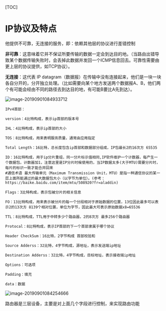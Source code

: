 [TOC]

# IP协议及特点

他提供不可靠，无连接的服务，即：依赖其他层的协议进行差错控制

**非可靠**：这意味着它并不保证所要传输的数据一定会到达目的地。（当路由出错导致某个数据传输失败时，会丢掉此数据并发回一个ICMP信息回去。可靠性需要由更上层的协议提供，如TCP协议）。

**无连接**：这代表 IP datagram（数据报）在传输中没有连接起来，他们是一块一块各自分开的，分开独立处理。（比如需要向某个地方发送两个数据报A、B，他们两个有可能会经由不同的路径去到达目的地，有可能B要比A先到达）。

![image-20190901084933712](/Users/chenyansong/Documents/note/images/computeNetwork/image-20190901084933712.png)



```shell
IPv4首部：

version：4比特构成，表示ip首部的版本号

IHL：4比特构成，表示ip首部的大小

TOS：8比特构成，用来表明服务质量，通常由应用指定

Total Length：16比特，总长度包含ip首部和数据部分组成，IP包最长2的16次方 65535

ID：16比特构成，用于ip分片重组，同一分片标示值相同,IP软件维护一个计数器，每产生一个数据包，计数器加1，注意这里是IP分片时候使用的，当IP数据太多(大于MTU)需要分片时，每片的标识一致才能合并回来
#通信术语 最大传输单元（Maximum Transmission Unit，MTU）是指一种通信协议的某一层上面所能通过的最大数据包大小（以字节为单位）。(参考：https://baike.baidu.com/item/mtu/508920?fr=aladdin)

Flags：3比特构成，表示包被分片的相关信息

FO：13比特构成，用来表示被分片的每一个分段相对于原始数据的位置，13位因此最多可以表示2的13次方 8139个相对位置，单位为字节，因此最大可表示原始数据x8=65536

TTL：8比特构成，TTL用于中转多少个路由器，2的8次方 最多256个路由器

Protocal：8比特构成，表示IP首部的下一个首部隶属于哪个协议

Header CheckSum：16比特，2字节构成 首部校验和

Source Adderss：32比特，4字节构成，源地址，表示发送端ip地址

Destination Adderss：32比特，4字节构成，目标地址，表示接收端ip地址

Options：可选项

Padding：填充

data：数据
```



![image-20190901084254666](/Users/chenyansong/Documents/note/images/computeNetwork/image-20190901084254666.png)

路由器是三层设备，主要是对上面几个字段进行控制，来实现路由功能